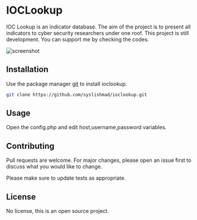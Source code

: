 # IOCLookup
IOC Lookup is an indicator database. The aim of the project is to present all indicators to cyber security researchers under one roof. This project is still development. You can support me by checking the codes.

![screenshot](https://i.ibb.co/YyKDJtX/indir.png)


## Installation

Use the package manager [git](https://github.com/syslishmad/ioclookup.git) to install ioclookup.

```bash
git clone https://github.com/syslishmad/ioclookup.git
```

## Usage

Open the config.php and edit host,username,password variables.

## Contributing
Pull requests are welcome. For major changes, please open an issue first to discuss what you would like to change.

Please make sure to update tests as appropriate.

## License
No license, this is an open source project.